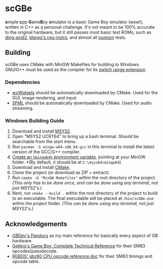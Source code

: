 # scGBe

**s**imple **c**pp **G**ame**B**oy **e**mulator is a basic Game Boy emulator (wow!), written in C++ as a personal challenge. It's not meant to be 100% accurate to the original hardware, but it still passes most basic test ROMs, such as [dmg-acid2](https://github.com/mattcurrie/dmg-acid2), [blargg's cpu-instrs](https://github.com/retrio/gb-test-roms), and almost all [numism](https://github.com/pinobatch/numism) tests.

## Building

scGBe uses CMake with MinGW Makefiles for building to Windows. GNU/G++ must be used as the compiler for its [switch range extension](https://gcc.gnu.org/onlinedocs/gcc/Case-Ranges.html).

### Dependencies
* [wxWidgets](https://www.wxwidgets.org/) should be automatically downloaded by CMake. Used for the GUI, image rendering, and input.
* [SFML](https://www.sfml-dev.org/) should be automatically downloaded by CMake. Used for audio streaming.

### Windows Building Guide
1. Download and install [MSYS2](https://www.msys2.org/).
2. Open "MSYS2 UCRT64" to bring up a bash terminal. Should be searchable from the start menu.
3. Run `pacman -S mingw-w64-x86_64-gcc` in this terminal to install the latest version of the GCC/G++ compiler.
4. [Create an `%mingw64%` environment variable](https://phoenixnap.com/kb/windows-set-environment-variable), pointing at your MinGW folder. *(By default, it should be at `C:\msys64\mingw64`)
5. Download and install [CMake](https://cmake.org/download/).
6. Clone the project (or download as ZIP + extract).
7. Run `cmake -G "MinGW Makefiles"` within the root directory of the project. *(This only has to be done once, and can be done using any terminal, not just MSYS2's.)*
8. Next, run `cmake --build .` within the root directory of the project to build to an executable. The final executable will be placed at `/bin/scGBe.exe` within the project folder. *(This can be done using any terminal, not just MSYS2's.)*

## Acknowledgements
* [GBDev's Pandocs](https://gbdev.io/pandocs/) as my main reference for basically every aspect of GB hardware.
* [Gekkio's Game Boy: Complete Technical Reference](https://gekkio.fi/files/gb-docs/gbctr.pdf) for their SM83 opcodes/pseudocode.
* [RGBDS' gbz80 CPU opcode reference doc](https://rgbds.gbdev.io/docs/v0.7.0/gbz80.7) for their SM83 timings and opcode table.
